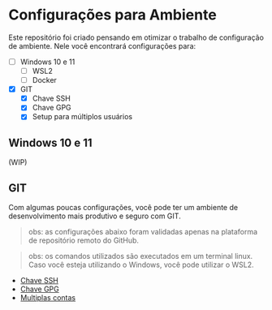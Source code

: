 # Configurações para Ambiente

Este repositório foi criado pensando em otimizar o trabalho de configuração de ambiente. Nele você encontrará configurações para:
- [ ] Windows 10 e 11
  - [ ] WSL2
  - [ ] Docker
- [x] GIT
  - [x] Chave SSH
  - [x] Chave GPG
  - [x] Setup para múltiplos usuários

## Windows 10 e 11

(WIP)

## GIT

Com algumas poucas configurações, você pode ter um ambiente de desenvolvimento mais produtivo e seguro com GIT. 

> obs: as configurações abaixo foram validadas apenas na plataforma de repositório remoto do GitHub.

> obs: os comandos utilizados são executados em um terminal linux. Caso você esteja utilizando o Windows, você pode utilizar o WSL2.

* [Chave SSH](git/ssh-key.md)
* [Chave GPG](git/gpg-key.md)
* [Multiplas contas](git/multiple-accounts.md)